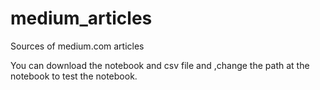 # medium_articles
Sources of medium.com articles

You can download the notebook and csv file and ,change the path at the notebook to test the notebook.
